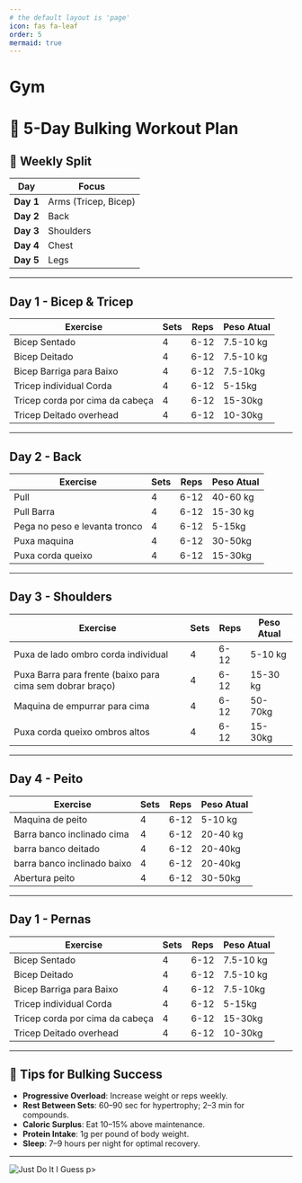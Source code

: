 ```yaml
---
# the default layout is 'page'
icon: fas fa-leaf
order: 5
mermaid: true
---
```


# Gym 

# 💪 5-Day Bulking Workout Plan

## 📅 Weekly Split

| Day       | Focus                                   |
|-----------|------------------------------------------|
| **Day 1** | Arms (Tricep, Bicep) |
| **Day 2** | Back |
| **Day 3** | Shoulders |
| **Day 4** | Chest  |
| **Day 5** | Legs |
---

## Day 1 - Bicep & Tricep

| Exercise                           | Sets      | Reps   | Peso Atual |
|------------------------------------|-----------|--------|------------|
| Bicep Sentado                      | 4         | 6-12   | 7.5-10 kg  |
| Bicep Deitado                      | 4         | 6-12   | 7.5-10 kg  |
| Bicep Barriga para Baixo           | 4         | 6-12   | 7.5-10kg   |
| Tricep individual Corda            | 4         | 6-12   | 5-15kg     |
| Tricep corda por cima da cabeça    | 4         | 6-12   | 15-30kg    |
| Tricep Deitado overhead            | 4         | 6-12   | 10-30kg    |
---

## Day 2 - Back

| Exercise                           | Sets      | Reps   | Peso Atual |
|------------------------------------|-----------|--------|------------|
| Pull                               | 4         | 6-12   | 40-60 kg   |
| Pull Barra                         | 4         | 6-12   | 15-30 kg   |
| Pega no peso e levanta tronco      | 4         | 6-12   | 5-15kg     |
| Puxa maquina                       | 4         | 6-12   | 30-50kg    |
| Puxa corda queixo                  | 4         | 6-12   | 15-30kg    |
---

## Day 3 - Shoulders

| Exercise                            | Sets      | Reps   | Peso Atual |
|-------------------------------------|-----------|--------|------------|
| Puxa de lado ombro corda individual | 4         | 6-12   | 5-10 kg   |
| Puxa Barra para frente (baixo para cima sem dobrar braço) | 4         | 6-12   | 15-30 kg   |
| Maquina de empurrar para cima       | 4         | 6-12   | 50-70kg     |
| Puxa corda queixo ombros altos      | 4         | 6-12   | 15-30kg    |
---


## Day 4 - Peito

| Exercise                            | Sets      | Reps   | Peso Atual |
|-------------------------------------|-----------|--------|------------|
| Maquina de peito | 4         | 6-12   | 5-10 kg   |
| Barra banco inclinado cima | 4         | 6-12   | 20-40 kg   |
| barra banco deitado       | 4         | 6-12   | 20-40kg     |
| barra banco inclinado baixo      | 4         | 6-12   | 20-40kg    |
| Abertura peito                | 4             | 6-12 | 30-50kg |
---

## Day 1 - Pernas

| Exercise                           | Sets      | Reps   | Peso Atual |
|------------------------------------|-----------|--------|------------|
| Bicep Sentado                      | 4         | 6-12   | 7.5-10 kg  |
| Bicep Deitado                      | 4         | 6-12   | 7.5-10 kg  |
| Bicep Barriga para Baixo           | 4         | 6-12   | 7.5-10kg   |
| Tricep individual Corda            | 4         | 6-12   | 5-15kg     |
| Tricep corda por cima da cabeça    | 4         | 6-12   | 15-30kg    |
| Tricep Deitado overhead            | 4         | 6-12   | 10-30kg    |
---

## 🧠 Tips for Bulking Success

- **Progressive Overload**: Increase weight or reps weekly.
- **Rest Between Sets**: 60–90 sec for hypertrophy; 2–3 min for compounds.
- **Caloric Surplus**: Eat 10–15% above maintenance.
- **Protein Intake**: 1g per pound of body weight.
- **Sleep**: 7–9 hours per night for optimal recovery.

---

<p>
    <img alt="Just Do It I Guess" src="https://media2.giphy.com/media/v1.Y2lkPTc5MGI3NjExN205dnV5NDVocHc4anZ0b3dxbGZ1YWc5amNmdW9mZ2V0cjFwMzV4cCZlcD12MV9pbnRlcm5hbF9naWZfYnlfaWQmY3Q9Zw/0owap7cyOBVZO45ZNO/giphy.webp">
p>
